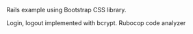 Rails example using Bootstrap CSS library.

Login, logout implemented with bcrypt.
Rubocop code analyzer
